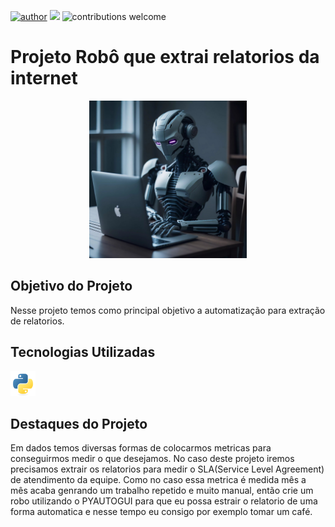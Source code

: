 [![author](https://img.shields.io/badge/author-Gustavomilani-red.svg)](https://www.linkedin.com/in/gustavostafocker/) [![](https://img.shields.io/badge/python+-blue.svg)](https://www.python.org/downloads/)  ![contributions welcome](https://img.shields.io/badge/contributions-welcome-brightgreen.svg?s)

# Projeto Robô que extrai relatorios da internet

<p align="center">
  <img alt="Tabela" width="50%" src="https://github.com/Gumilani/Robo_Extrai_Relatorio/blob/main/imagem_robo.jpg">
</p>


## Objetivo do Projeto

 Nesse projeto temos como principal objetivo a automatização para extração de relatorios.

## Tecnologias Utilizadas
<p align="left"> 
   <a href="https://www.python.org" target="_blank" rel="noreferrer"> <img src="https://raw.githubusercontent.com/devicons/devicon/master/icons/python/python-original.svg" alt="python" width="40" height="40"/> </a>   
</p>

## Destaques do Projeto

Em dados temos diversas formas de colocarmos metricas para conseguirmos medir o que desejamos. No caso deste projeto iremos precisamos extrair os relatorios para medir o SLA(Service Level Agreement) de atendimento da equipe. 
Como no caso essa metrica é medida mês a mês acaba genrando um trabalho repetido e muito manual,  então crie um robo utilizando o PYAUTOGUI para que eu possa estrair o relatorio de uma forma automatica e nesse tempo eu consigo por exemplo tomar um café.

